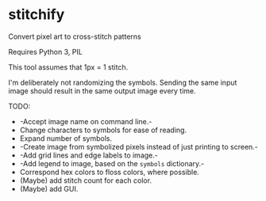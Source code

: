 # stitchify
Convert pixel art to cross-stitch patterns

Requires Python 3, PIL

This tool assumes that 1px = 1 stitch.

I'm deliberately not randomizing the symbols. Sending the same input image should result in the same output image every time.

TODO:
* -Accept image name on command line.-
* Change characters to symbols for ease of reading.
* Expand number of symbols.
* -Create image from symbolized pixels instead of just printing to screen.-
* -Add grid lines and edge labels to image.-
* -Add legend to image, based on the `symbols` dictionary.-
* Correspond hex colors to floss colors, where possible.
* (Maybe) add stitch count for each color.
* (Maybe) add GUI.
